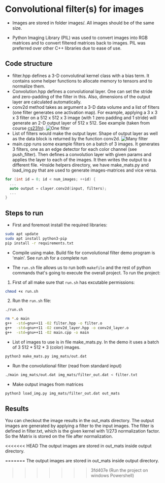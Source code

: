 # Convolutional filter(s) for images

* Images are stored in folder images/. All images should be of the same size.

* Python Imaging Library (PIL) was used to convert images into RGB matrices and to convert filtered matrices back to images. PIL was preferred over other C++ libraries due to ease of use.

## Code structure
  * filter.hpp defines a 3-D convolutinal kernel class with a bias term. It contains some helper functions to allocate memory to tensors and to normalize them.
  * Convolution.hpp defines a convolutional layer. One can set the stride and zero-padding of the filter in this. Also, dimensions of the output layer are calculated automatically.
  * conv2d method takes as argument a 3-D data volume and a list of filters (one filter generates one activation map). For example, applying a 3 x 3 x 3 filter on a 512 x 512 x 3 image (with 1 zero padding and 1 stride) will generate an 2-D output layer of 512 x 512. See example (taken from course [cs231n](http://cs231n.stanford.edu/syllabus.html)).
  ![One filter](./images/one_map.png)
  * List of filters would make the output layer. Shape of output layer as well as the data block is returned by the function conv2d.
  ![Many filter](./images/multi_map.png)
  * main.cpp runs some example filters on a batch of 3 images. It generates 3 filters, one as an edge detector for each color channel (see push\_filter). Then defines
    a convolution layer with given params and applies the layer to each of the images. It then writes the output to a different file.
  *Inside helpers directory, we have make\_mats.py and load\_img.py that are used to generate images\-matrices and vice versa.

```cpp
for (int id = 0; id < num_images; ++id) {
  ...
  auto output = clayer.conv2d(input, filters);
  ...
}
```

## Steps to run
* First and foremost install the required libraries:

```bash
sudo apt update
sudo apt install python3-pip
pip install -r requirements.txt
```

* Compile using make. Build file for convolutional filter demo program is 'main'. See run.sh for a complete run

* The ```run.sh``` file allows us to run both ```makefile``` and the rest of python commands that's going to execute the overall project.
To run the project:
1. First of all make sure that ```run.sh``` has excutable permissions:

```bash
chmod +x run.sh
```
2. Run the ```run.sh``` file:


```bash
./run.sh
```

```bash
rm *.o main
g++  -std=gnu++11 -O2 filter.hpp -o filter.o
g++  -std=gnu++11 -O2 conv2d_layer.hpp -o conv2d_layer.o
g++  -std=gnu++11 -O2 main.cpp -o main
```

* List of images to use is in file make\_mats.py. In the demo it uses a batch of 3  512 \* 512 \* 3 (color) images.

```bash
python3 make_mats.py img_mats/out.dat
```

* Run the convolutional filter (read from standard input)

```bash
./main img_mats/out.dat img_mats/filter_out.dat < filter.txt
```

* Make output images from matrices

```bash
python3 load_img.py img_mats/filter_out.dat out_mats
```

## Results

You can checkout the image results in the out_mats directory. The output images are generated by applying a filter to the input images. 
The filter is defined in filter.txt, which is the given kernel with 1/273 normalization factor. So the Matrix is stored on the file after normalization.

<<<<<<< HEAD
The output images are stored in out_mats inside output directory.

=======
The output images are stored in out_mats inside output directory.
>>>>>>> 3fd407e (Run the project on windows Powershell)
